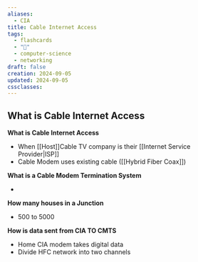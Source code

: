 ```yaml
---
aliases:
  - CIA
title: Cable Internet Access
tags:
  - flashcards
  - "🌱"
  - computer-science
  - networking
draft: false
creation: 2024-09-05
updated: 2024-09-05
cssclasses: 
---
```

## What is Cable Internet Access

**What is Cable Internet Access**

- When [[Host]]Cable TV company is their [[Internet Service Provider|ISP]]
- Cable Modem uses existing cable ([[Hybrid Fiber Coax]])

**What is a Cable Modem Termination System**

- 

**How many houses in a Junction**

- 500 to 5000

**How is data sent from CIA TO CMTS**

- Home CIA modem takes digital data
- Divide HFC network into two channels

